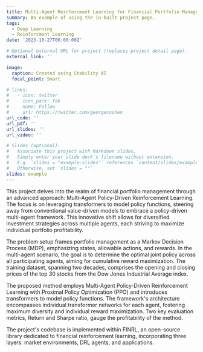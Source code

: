```yaml
---
title: Multi-Agent Reinforcment Learning for Financial Portfolio Management with Transformers
summary: An example of using the in-built project page.
tags:
  - Deep Learning
  - Reinforcment Learning
date: '2023-10-27T00:00:00Z'

# Optional external URL for project (replaces project detail page).
external_link: ''

image:
  caption: Created using Stability AI
  focal_point: Smart

# links:
#   - icon: twitter
#     icon_pack: fab
#     name: Follow
#     url: https://twitter.com/georgecushen
url_code: ''
url_pdf: ''
url_slides: ''
url_video: ''

# Slides (optional).
#   Associate this project with Markdown slides.
#   Simply enter your slide deck's filename without extension.
#   E.g. `slides = "example-slides"` references `content/slides/example-slides.md`.
#   Otherwise, set `slides = ""`.
slides: example
---
```

This project delves into the realm of financial portfolio management through an advanced approach: Multi-Agent Policy-Driven Reinforcement Learning. The focus is on leveraging transformers to model policy functions, steering away from conventional value-driven models to embrace a policy-driven multi-agent framework. This innovative shift allows for diversified investment strategies across multiple agents, each striving to maximize individual portfolio profitability.

The problem setup frames portfolio management as a Markov Decision Process (MDP), emphasizing states, allowable actions, and rewards. In the multi-agent scenario, the goal is to determine the optimal joint policy across all participating agents, aiming for cumulative reward maximization. The training dataset, spanning two decades, comprises the opening and closing prices of the top 30 stocks from the Dow Jones Industrial Average index.

The proposed method employs Multi-Agent Policy-Driven Reinforcement Learning with Proximal Policy Optimization (PPO) and introduces transformers to model policy functions. The framework's architecture encompasses individual transformer networks for each agent, fostering maximum diversity and individual reward maximization. Two key evaluation metrics, Return and Sharpe ratio, gauge the profitability of the method.

The project's codebase is implemented within FINRL, an open-source library dedicated to financial reinforcement learning, incorporating three layers: market environments, DRL agents, and applications.